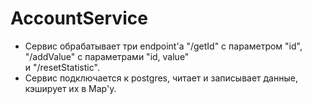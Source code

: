 # AccountService
* Сервис обрабатывает три endpoint'а "/getId" с параметром "id", "/addValue" с параметрами "id, value"  
и "/resetStatistic".
* Сервис подключается к postgres, читает и записывает данные, кэширует их в Map'у.
